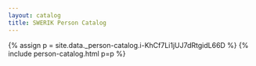 ```yaml
---
layout: catalog
title: SWERIK Person Catalog
---
```

{% assign p = site.data._person-catalog.i-KhCf7Li1jUJ7dRtgidL66D %}
{% include person-catalog.html p=p %}

